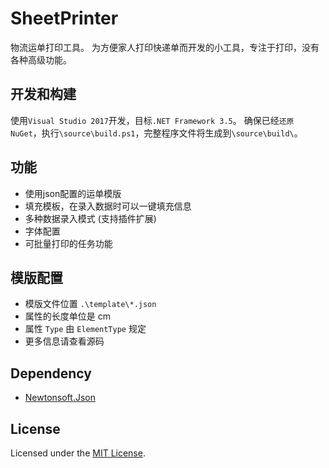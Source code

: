 # SheetPrinter
物流运单打印工具。
为方便家人打印快递单而开发的小工具，专注于打印，没有各种高级功能。

## 开发和构建
使用`Visual Studio 2017`开发，目标`.NET Framework 3.5`。
确保已经`还原 NuGet`，执行`\source\build.ps1`，完整程序文件将生成到`\source\build\`。

## 功能
- 使用json配置的运单模版
- 填充模板，在录入数据时可以一键填充信息
- 多种数据录入模式 (支持插件扩展)
- 字体配置
- 可批量打印的任务功能

## 模版配置
- 模版文件位置 `.\template\*.json`
- 属性的长度单位是 cm
- 属性 `Type` 由 `ElementType` 规定
- 更多信息请查看源码

## Dependency
- [Newtonsoft.Json](https://github.com/JamesNK/Newtonsoft.Json)

## License
Licensed under the [MIT License](https://github.com/ZSkycat/SheetPrintTool/blob/master/LICENSE).
